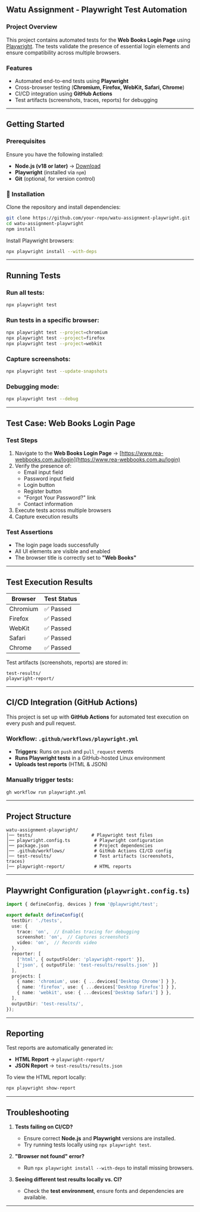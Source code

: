 ## Watu Assignment - Playwright Test Automation

### Project Overview
This project contains automated tests for the **Web Books Login Page** using [Playwright](https://playwright.dev/). The tests validate the presence of essential login elements and ensure compatibility across multiple browsers.

### Features
- Automated end-to-end tests using **Playwright**
- Cross-browser testing (**Chromium, Firefox, WebKit, Safari, Chrome**)
- CI/CD integration using **GitHub Actions**
- Test artifacts (screenshots, traces, reports) for debugging

---

## Getting Started

### Prerequisites
Ensure you have the following installed:
- **Node.js (v18 or later)** → [Download](https://nodejs.org/)
- **Playwright** (installed via `npm`)
- **Git** (optional, for version control)

### 🔧 Installation
Clone the repository and install dependencies:
```bash
git clone https://github.com/your-repo/watu-assignment-playwright.git
cd watu-assignment-playwright
npm install
```

Install Playwright browsers:
```bash
npx playwright install --with-deps
```

---

## Running Tests
### Run all tests:
```bash
npx playwright test
```

### Run tests in a specific browser:
```bash
npx playwright test --project=chromium
npx playwright test --project=firefox
npx playwright test --project=webkit
```

### Capture screenshots:
```bash
npx playwright test --update-snapshots
```

### Debugging mode:
```bash
npx playwright test --debug
```

---

## Test Case: **Web Books Login Page**
### **Test Steps**
1. Navigate to the **Web Books Login Page** → [https://www.rea-webbooks.com.au/login](https://www.rea-webbooks.com.au/login)
2. Verify the presence of:
   - Email input field
   - Password input field
   - Login button
   - Register button
   - "Forgot Your Password?" link
   - Contact information
3. Execute tests across multiple browsers
4. Capture execution results

### **Test Assertions**
- The login page loads successfully
- All UI elements are visible and enabled
- The browser title is correctly set to **"Web Books"**

---

## Test Execution Results
| Browser  | Test Status |
|----------|------------|
| Chromium | ✅ Passed  |
| Firefox  | ✅ Passed  |
| WebKit   | ✅ Passed  |
| Safari   | ✅ Passed  |
| Chrome   | ✅ Passed  |

Test artifacts (screenshots, reports) are stored in:
```
test-results/
playwright-report/
```

---

## CI/CD Integration (GitHub Actions)
This project is set up with **GitHub Actions** for automated test execution on every push and pull request.

### Workflow: `.github/workflows/playwright.yml`
- **Triggers**: Runs on `push` and `pull_request` events
- **Runs Playwright tests** in a GitHub-hosted Linux environment
- **Uploads test reports** (HTML & JSON)

### Manually trigger tests:
```bash
gh workflow run playwright.yml
```

---

## Project Structure
```
watu-assignment-playwright/
│── tests/                      # Playwright test files
│── playwright.config.ts         # Playwright configuration
│── package.json                 # Project dependencies
│── .github/workflows/           # GitHub Actions CI/CD config
│── test-results/                # Test artifacts (screenshots, traces)
│── playwright-report/           # HTML reports
```

---

## Playwright Configuration (`playwright.config.ts`)
```ts
import { defineConfig, devices } from '@playwright/test';

export default defineConfig({
  testDir: './tests',
  use: {
    trace: 'on',  // Enables tracing for debugging
    screenshot: 'on',  // Captures screenshots
    video: 'on',  // Records video
  },
  reporter: [
    ['html', { outputFolder: 'playwright-report' }], 
    ['json', { outputFile: 'test-results/results.json' }]
  ],
  projects: [
    { name: 'chromium', use: { ...devices['Desktop Chrome'] } },
    { name: 'firefox', use: { ...devices['Desktop Firefox'] } },
    { name: 'webkit', use: { ...devices['Desktop Safari'] } },
  ],
  outputDir: 'test-results/',
});
```

---

## Reporting
Test reports are automatically generated in:
- **HTML Report** → `playwright-report/`
- **JSON Report** → `test-results/results.json`

To view the HTML report locally:
```bash
npx playwright show-report
```

---

## Troubleshooting
1. **Tests failing on CI/CD?**
   - Ensure correct **Node.js** and **Playwright** versions are installed.
   - Try running tests locally using `npx playwright test`.

2. **"Browser not found" error?**
   - Run `npx playwright install --with-deps` to install missing browsers.

3. **Seeing different test results locally vs. CI?**
   - Check the **test environment**, ensure fonts and dependencies are available.

---
